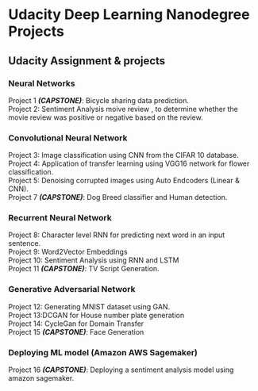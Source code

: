 # Udacity Deep Learning Nanodegree Projects
 ## Udacity Assignment & projects
 
 ### Neural Networks
Project 1 ***(CAPSTONE)***: Bicycle sharing data prediction.<br/>
Project 2: Sentiment Analysis moive review , to determine whether the movie review was positive or negative based on the review.<br/>
### Convolutional Neural Network
Project 3: Image classification using CNN from the CIFAR 10 database.<br/>
Project 4: Application of transfer learning using VGG16 network for flower classification. <br/>
Project 5: Denoising corrupted images using Auto Endcoders (Linear & CNN). <br/>
Project 7 ***(CAPSTONE)***: Dog Breed classifier and Human detection.<br/>
### Recurrent Neural Network
Project 8: Character level RNN for predicting next word in an input sentence.<br/>
Project 9: Word2Vector Embeddings<br/>
Project 10: Sentiment Analysis using RNN and LSTM<br/>
Project 11 ***(CAPSTONE)***: TV Script Generation.<br/>
### Generative Adversarial Network
Project 12: Generating MNIST dataset using GAN.<br/>
Project 13:DCGAN for House number plate generation<br/>
Project 14: CycleGan for Domain Transfer<br/>
Project 15 ***(CAPSTONE)***: Face Generation <br/>
### Deploying ML model (Amazon AWS Sagemaker)
Project 16 ***(CAPSTONE)***: Deploying a sentiment analysis model using amazon sagemaker.<br/>

 
